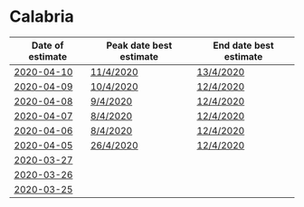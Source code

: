 # Calabria

|Date of estimate|Peak date best estimate|End date best estimate|
|----|----|----|
|[2020-04-10](2020-04-10/README.md)|[11/4/2020](2020-04-10/COVID-19_calabria_j9_2020-04-10.md)|[13/4/2020](2020-04-10/COVID-19_calabria_j9_2020-04-10.md)|
|[2020-04-09](2020-04-09/README.md)|[10/4/2020](2020-04-09/COVID-19_calabria_j9_2020-04-09.md)|[12/4/2020](2020-04-09/COVID-19_calabria_j9_2020-04-09.md)|
|[2020-04-08](2020-04-08/README.md)|[9/4/2020](2020-04-08/COVID-19_calabria_j8_2020-04-08.md)|[12/4/2020](2020-04-08/COVID-19_calabria_j8_2020-04-08.md)|
|[2020-04-07](2020-04-07/README.md)|[8/4/2020](2020-04-07/COVID-19_calabria_j7_2020-04-07.md)|[12/4/2020](2020-04-07/COVID-19_calabria_j7_2020-04-07.md)|
|[2020-04-06](2020-04-06/README.md)|[8/4/2020](2020-04-06/COVID-19_calabria_j7_2020-04-06.md)|[12/4/2020](2020-04-06/COVID-19_calabria_j7_2020-04-06.md)|
|[2020-04-05](2020-04-05/README.md)|[26/4/2020](2020-04-05/COVID-19_calabria_j7_2020-04-05.md)|[12/4/2020](2020-04-05/COVID-19_calabria_j9_2020-04-05.md)|
|[2020-03-27](2020-03-27/README.md)|[](2020-03-27/)|[](2020-03-27/)|
|[2020-03-26](2020-03-26/README.md)|[](2020-03-26/)|[](2020-03-26/)|
|[2020-03-25](2020-03-25/README.md)|[](2020-03-25/)|[](2020-03-25/)|
